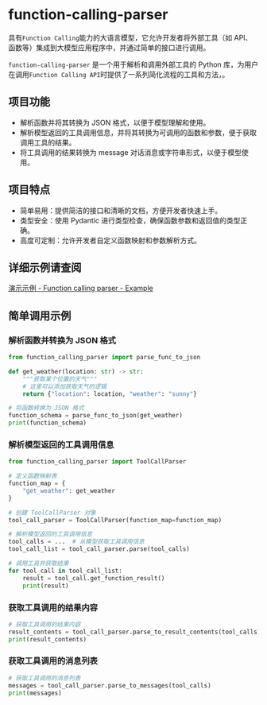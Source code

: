 # function-calling-parser

具有`Function Calling`能力的大语言模型，它允许开发者将外部工具（如 API、函数等）集成到大模型应用程序中，并通过简单的接口进行调用。

`function-calling-parser` 是一个用于解析和调用外部工具的 Python 库，为用户在调用`Function Calling API`时提供了一系列简化流程的工具和方法，。

## 项目功能

- 解析函数并将其转换为 JSON 格式，以便于模型理解和使用。
- 解析模型返回的工具调用信息，并将其转换为可调用的函数和参数，便于获取调用工具的结果。
- 将工具调用的结果转换为 message 对话消息或字符串形式，以便于模型使用。

## 项目特点

- 简单易用：提供简洁的接口和清晰的文档，方便开发者快速上手。
- 类型安全：使用 Pydantic 进行类型检查，确保函数参数和返回值的类型正确。
- 高度可定制：允许开发者自定义函数映射和参数解析方式。

## 详细示例请查阅

[演示示例 - Function calling parser - Example](./main.ipynb)

## 简单调用示例

### 解析函数并转换为 JSON 格式

```python
from function_calling_parser import parse_func_to_json

def get_weather(location: str) -> str:
    """获取某个位置的天气"""
    # 这里可以添加获取天气的逻辑
    return {"location": location, "weather": "sunny"}

# 将函数转换为 JSON 格式
function_schema = parse_func_to_json(get_weather)
print(function_schema)
```

### 解析模型返回的工具调用信息

```python
from function_calling_parser import ToolCallParser

# 定义函数映射表
function_map = {
    "get_weather": get_weather
}

# 创建 ToolCallParser 对象
tool_call_parser = ToolCallParser(function_map=function_map)

# 解析模型返回的工具调用信息
tool_calls = ...  # 从模型获取工具调用信息
tool_call_list = tool_call_parser.parse(tool_calls)

# 调用工具并获取结果
for tool_call in tool_call_list:
    result = tool_call.get_function_result()
    print(result)
```

### 获取工具调用的结果内容

```python
# 获取工具调用的结果内容
result_contents = tool_call_parser.parse_to_result_contents(tool_calls)
print(result_contents)
```

### 获取工具调用的消息列表

```python
# 获取工具调用的消息列表
messages = tool_call_parser.parse_to_messages(tool_calls)
print(messages)
```
